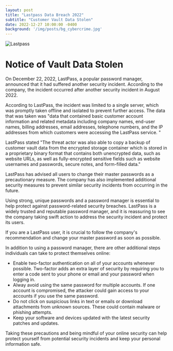 ```yaml
---
layout: post
title: "Lastpass Data Breach 2022"
subtitle: "Customer Vault Data Stolen"
date: 2022-12-27 10:00:00 -0400
background: '/img/posts/bg_cybercrime.jpg'
---
```


![Lastpass](efsnm/img/posts/lastpass.png "Lastpass")

# Notice of Vault Data Stolen

On December 22, 2022, LastPass, a popular password manager, announced that it had suffered another security incident. According to the company, the incident occurred after another security incident in August 2022. 

According to LastPass, the incident was limited to a single server, which was promptly taken offline and isolated to prevent further access. The data that was taken was "data that contained basic customer account information and related metadata including company names, end-user names, billing addresses, email addresses, telephone numbers, and the IP addresses from which customers were accessing the LastPass service. "

LastPass stated "The threat actor was also able to copy a backup of customer vault data from the encrypted storage container which is stored in a proprietary binary format that contains both unencrypted data, such as website URLs, as well as fully-encrypted sensitive fields such as website usernames and passwords, secure notes, and form-filled data."

LastPass has advised all users to change their master passwords as a precautionary measure. The company has also implemented additional security measures to prevent similar security incidents from occurring in the future.

Using strong, unique passwords and a password manager is essential to help protect against password-related security breaches. LastPass is a widely trusted and reputable password manager, and it is reassuring to see the company taking swift action to address the security incident and protect its users.

If you are a LastPass user, it is crucial to follow the company's recommendation and change your master password as soon as possible.

In addition to using a password manager, there are other additional steps individuals can take to protect themselves online:
- Enable two-factor authentication on all of your accounts whenever possible. Two-factor adds an extra layer of security by requiring you to enter a code sent to your phone or email and your password when logging in.
- Alway avoid using the same password for multiple accounts. If one account is compromised, the attacker could gain access to your accounts if you use the same password.
- Do not click on suspicious links in text or emails or download attachments from unknown sources. These could contain malware or phishing attempts.
- Keep your software and devices updated with the latest security patches and updates.

Taking these precautions and being mindful of your online security can help protect yourself from potential security incidents and keep your personal information safe.